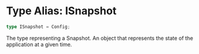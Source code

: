 # Type Alias: ISnapshot

```ts
type ISnapshot = Config;
```

The type representing a Snapshot.
An object that represents the state of the application at a given time.
